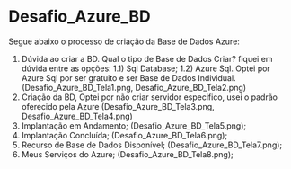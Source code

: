 # Desafio_Azure_BD
Segue abaixo o processo de criação da Base de Dados Azure:
1) Dúvida ao criar a BD. Qual o tipo de Base de Dados Criar? fiquei em dúvida entre as opções:
   1.1) Sql Database;
   1.2) Azure Sql.
   Optei por Azure Sql por ser gratuito e ser Base de Dados Individual. (Desafio_Azure_BD_Tela1.png, Desafio_Azure_BD_Tela2.png)
2) Criação da BD, Optei por não criar servidor especifico, usei o padrão oferecido pela Azure (Desafio_Azure_BD_Tela3.png, Desafio_Azure_BD_Tela4.png)
3) Implantação em Andamento; (Desafio_Azure_BD_Tela5.png);
4) Implantação Concluída; (Desafio_Azure_BD_Tela6.png);
5) Recurso de Base de Dados Disponível; (Desafio_Azure_BD_Tela7.png);
6) Meus Serviços do Azure; (Desafio_Azure_BD_Tela8.png);
